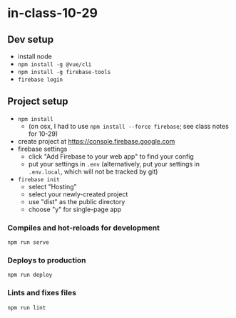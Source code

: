 # in-class-10-29

## Dev setup

* install node
* `npm install -g @vue/cli`
* `npm install -g firebase-tools`
* `firebase login`

## Project setup

* `npm install`
    * (on osx, I had to use `npm install --force firebase`; see class notes for 10-29)
* create project at <https://console.firebase.google.com>
* firebase settings
    * click "Add Firebase to your web app" to find your config
    * put your settings in `.env` (alternatively, put your settings in `.env.local`, which will not be tracked by git)
* `firebase init`
    * select "Hosting"
    * select your newly-created project
    * use "dist" as the public directory
    * choose "y" for single-page app

### Compiles and hot-reloads for development
```
npm run serve
```

### Deploys to production
```
npm run deploy
```

### Lints and fixes files
```
npm run lint
```
